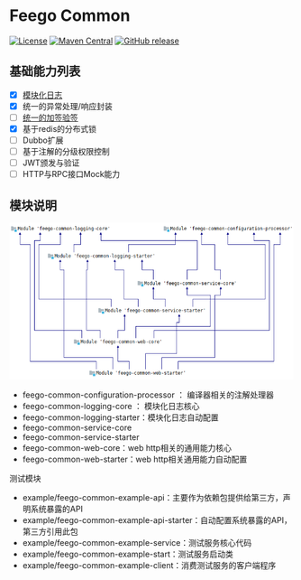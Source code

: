 # Feego Common

[![License](https://img.shields.io/badge/license-Apache%202-blue.svg)](https://www.apache.org/licenses/LICENSE-2.0)
[![Maven Central](https://maven-badges.herokuapp.com/maven-central/io.github.lvyahui8/feego-common-web-starter/badge.svg)](https://maven-badges.herokuapp.com/maven-central/io.github.lvyahui8/feego-common-web-starter)
[![GitHub release](https://img.shields.io/github/release/lvyahui8/feego-common.svg)](https://github.com/lvyahui8/feego-common/releases)

## 基础能力列表

- [x] [模块化日志](/readme.assets/logging.md)
- [x] 统一的异常处理/响应封装
- [ ] [统一的加签验签](/readme.assets/signature.md)
- [x] 基于redis的分布式锁
- [ ] Dubbo扩展
- [ ] 基于注解的分级权限控制
- [ ] JWT颁发与验证
- [ ] HTTP与RPC接口Mock能力

## 模块说明

![image-20200321011604351](readme.assets/image-20200321011604351.png)

- feego-common-configuration-processor ： 编译器相关的注解处理器
- feego-common-logging-core ： 模块化日志核心
- feego-common-logging-starter：模块化日志自动配置
- feego-common-service-core
- feego-common-service-starter
- feego-common-web-core：web http相关的通用能力核心
- feego-common-web-starter：web http相关通用能力自动配置

测试模块

- example/feego-common-example-api：主要作为依赖包提供给第三方，声明系统暴露的API
- example/feego-common-example-api-starter：自动配置系统暴露的API，第三方引用此包
- example/feego-common-example-service：测试服务核心代码
- example/feego-common-example-start：测试服务启动类
- example/feego-common-example-client：消费测试服务的客户端程序
